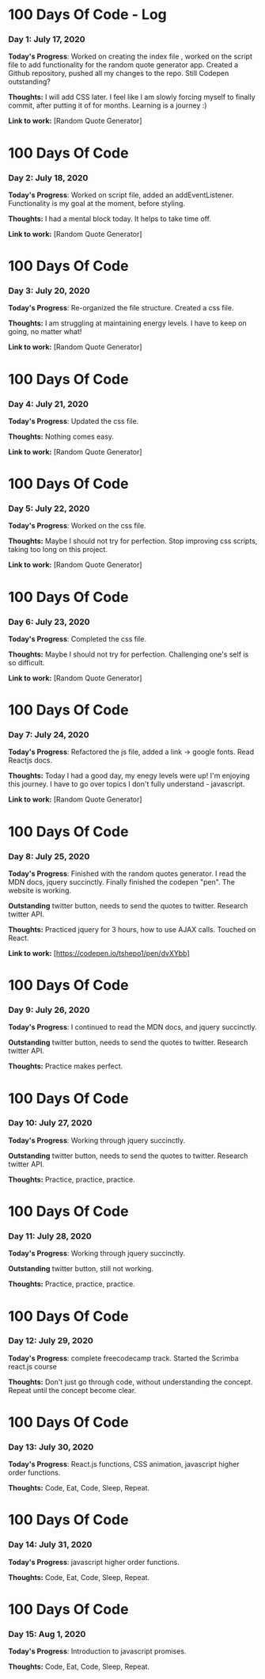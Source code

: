# 100 Days Of Code - Log

### Day 1: July 17, 2020

**Today's Progress**: Worked on creating the index file , worked on the script file to add functionality for the random quote generator app. Created a Github repository, pushed all my changes to the repo. Still Codepen outstanding?

**Thoughts:** I will add CSS later. I feel like I am slowly forcing myself to finally commit, after putting it of for months. Learning is a journey :)

**Link to work:** [Random Quote Generator]

# 100 Days Of Code

### Day 2: July 18, 2020

**Today's Progress**: Worked on script file, added an addEventListener. Functionality is my goal at the moment, before styling.

**Thoughts:** I had a mental block today. It helps to take time off. 

**Link to work:** [Random Quote Generator]

# 100 Days Of Code

### Day 3: July 20, 2020

**Today's Progress**: Re-organized the file structure. Created a css file.

**Thoughts:** I am struggling at maintaining energy levels. I have to keep on going, no matter what!

**Link to work:** [Random Quote Generator]

# 100 Days Of Code

### Day 4: July 21, 2020

**Today's Progress**: Updated the css file.

**Thoughts:** Nothing comes easy.

**Link to work:** [Random Quote Generator]

# 100 Days Of Code

### Day 5: July 22, 2020

**Today's Progress**: Worked on the css file.

**Thoughts:** Maybe I should not try for perfection. Stop improving css scripts, taking too long on this project.

**Link to work:** [Random Quote Generator]

# 100 Days Of Code

### Day 6: July 23, 2020

**Today's Progress**: Completed the css file.

**Thoughts:** Maybe I should not try for perfection. Challenging one's self is so difficult.

**Link to work:** [Random Quote Generator]

# 100 Days Of Code

### Day 7: July 24, 2020

**Today's Progress**: Refactored the js file, added a link -> google fonts. Read Reactjs docs.

**Thoughts:** Today I had a good day, my enegy levels were up! I'm enjoying this journey. I have to go over topics I don't fully understand - javascript.

**Link to work:** [Random Quote Generator]

# 100 Days Of Code

### Day 8: July 25, 2020

**Today's Progress**: Finished with the random quotes generator. I read the MDN docs, jquery succinctly. Finally finished the codepen "pen". The website is working.

**Outstanding** twitter button, needs to send the quotes to twitter. Research twitter API.

**Thoughts:** Practiced jquery for 3 hours, how to use AJAX calls. Touched on React. 

**Link to work:** [https://codepen.io/tshepo1/pen/dvXYbb]

# 100 Days Of Code

### Day 9: July 26, 2020

**Today's Progress**: I continued to read the MDN docs, and jquery succinctly.

**Outstanding** twitter button, needs to send the quotes to twitter. Research twitter API.

**Thoughts:** Practice makes perfect. 

# 100 Days Of Code

### Day 10: July 27, 2020

**Today's Progress**: Working through jquery succinctly.

**Outstanding** twitter button, needs to send the quotes to twitter. Research twitter API.

**Thoughts:** Practice, practice, practice. 

# 100 Days Of Code

### Day 11: July 28, 2020

**Today's Progress**: Working through jquery succinctly.

**Outstanding** twitter button, still not working.

**Thoughts:** Practice, practice, practice. 

# 100 Days Of Code

### Day 12: July 29, 2020

**Today's Progress**: complete freecodecamp track. Started the Scrimba react.js course

**Thoughts:** Don't just go through code, without understanding the concept. Repeat until the concept become clear.

# 100 Days Of Code

### Day 13: July 30, 2020

**Today's Progress**: React.js functions, CSS animation, javascript higher order functions.

**Thoughts:** Code, Eat, Code, Sleep, Repeat. 

# 100 Days Of Code

### Day 14: July 31, 2020

**Today's Progress**: javascript higher order functions.

**Thoughts:** Code, Eat, Code, Sleep, Repeat. 

# 100 Days Of Code

### Day 15: Aug 1, 2020

**Today's Progress**: Introduction to javascript promises.

**Thoughts:** Code, Eat, Code, Sleep, Repeat. 
